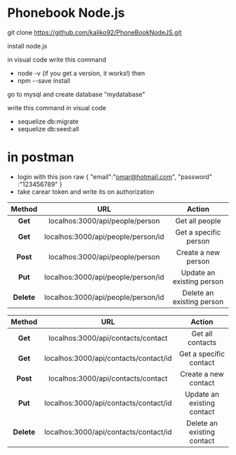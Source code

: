 # Phonebook Node.js

git clone https://github.com/kaliko92/PhoneBookNodeJS.git

install node.js

in visual code 
write this command
- node -v (if you get a version, it works!)
then
- npm --save install

go to mysql and create database "mydatabase"

write this command in visual code
- sequelize db:migrate
- sequelize db:seed:all

<!-- if it doesn't work, write this in command 
- npm install --save sequelize
then try write previews command again -->


# in postman
- login with this json raw
{
    "email":"omar@hotmail.com",
    "password" :"123456789"
}
- take carear token and write its on authorization

|**Method**| **URL**                              | **Action**                |
|:--------:|:------------------------------------:|:-------------------------:|
|**Get**   |localhos:3000/api/people/person       | Get all people            |
|**Get**   |localhos:3000/api/people/person/id    | Get a specific person     |
|**Post**  |localhos:3000/api/people/person       | Create a new person       |
|**Put**   |localhos:3000/api/people/person/id    | Update an existing person |
|**Delete**|localhos:3000/api/people/person/id    | Delete an existing person |

|**Method**| **URL**                              | **Action**                |
|:--------:|:------------------------------------:|:-------------------------:|
|**Get**   |localhos:3000/api/contacts/contact       | Get all contacts           |
|**Get**   |localhos:3000/api/contacts/contact/id    | Get a specific contact     |
|**Post**  |localhos:3000/api/contacts/contact       | Create a new contact       |
|**Put**   |localhos:3000/api/contacts/contact/id    | Update an existing contact |
|**Delete**|localhos:3000/api/contacts/contact/id    | Delete an existing contact |



<!-- # update fist database
write this command to drop tables and datas, and seed them again
- sequelize db:migrate:undo

then write this again
- sequelize db:migrate
- sequelize db:seed:all -->